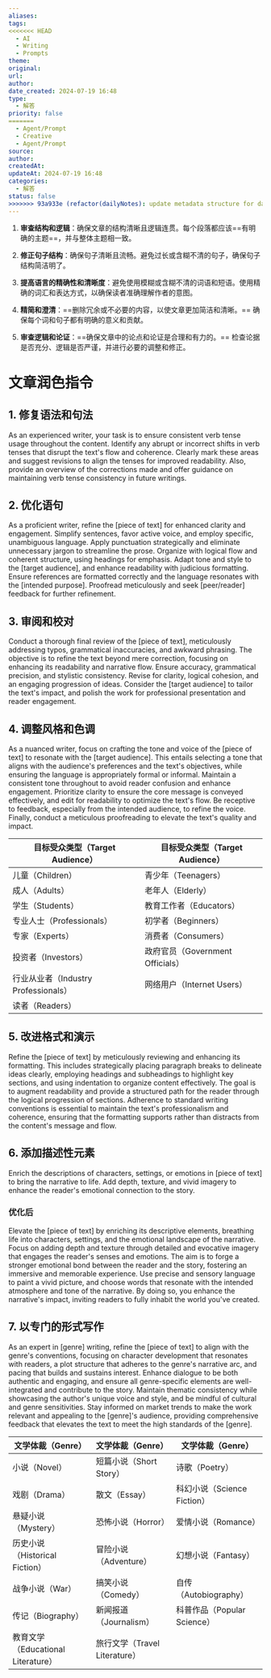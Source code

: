 ```yaml
---
aliases: 
tags:
<<<<<<< HEAD
  - AI
  - Writing
  - Prompts
theme: 
original: 
url: 
author: 
date_created: 2024-07-19 16:48
type:
  - 解答
priority: false
=======
  - Agent/Prompt
  - Creative
  - Agent/Prompt
source: 
author: 
createdAt: 
updateAt: 2024-07-19 16:48
categories:
  - 解答
status: false
>>>>>>> 93a933e (refactor(dailyNotes): update metadata structure for daily notes)
---
```


1. **审查结构和逻辑**：确保文章的结构清晰且逻辑连贯。每个段落都应该==有明确的主题==，并与整体主题相一致。

2. **修正句子结构**：确保句子清晰且流畅。避免过长或含糊不清的句子，确保句子结构简洁明了。

3. **提高语言的精确性和清晰度**：避免使用模糊或含糊不清的词语和短语。使用精确的词汇和表达方式，以确保读者准确理解作者的意图。

4. **精简和澄清**：==删除冗余或不必要的内容，以使文章更加简洁和清晰。== 确保每个词和句子都有明确的意义和贡献。

5. **审查逻辑和论证**：==确保文章中的论点和论证是合理和有力的。== 检查论据是否充分、逻辑是否严谨，并进行必要的调整和修正。

# 文章润色指令

## **1. 修复语法和句法**

As an experienced writer, your task is to ensure consistent verb tense usage throughout the content. Identify any abrupt or incorrect shifts in verb tenses that disrupt the text's flow and coherence. Clearly mark these areas and suggest revisions to align the tenses for improved readability. Also, provide an overview of the corrections made and offer guidance on maintaining verb tense consistency in future writings.

## **2. 优化语句**

As a proficient writer, refine the [piece of text] for enhanced clarity and engagement. Simplify sentences, favor active voice, and employ specific, unambiguous language. Apply punctuation strategically and eliminate unnecessary jargon to streamline the prose. Organize with logical flow and coherent structure, using headings for emphasis. Adapt tone and style to the [target audience], and enhance readability with judicious formatting. Ensure references are formatted correctly and the language resonates with the [intended purpose]. Proofread meticulously and seek [peer/reader] feedback for further refinement.

## **3. 审阅和校对**

Conduct a thorough final review of the [piece of text], meticulously addressing typos, grammatical inaccuracies, and awkward phrasing. The objective is to refine the text beyond mere correction, focusing on enhancing its readability and narrative flow. Ensure accuracy, grammatical precision, and stylistic consistency. Revise for clarity, logical cohesion, and an engaging progression of ideas. Consider the [target audience] to tailor the text's impact, and polish the work for professional presentation and reader engagement.

## **4. 调整风格和色调**

As a nuanced writer, focus on crafting the tone and voice of the [piece of text] to resonate with the [target audience]. This entails selecting a tone that aligns with the audience's preferences and the text's objectives, while ensuring the language is appropriately formal or informal. Maintain a consistent tone throughout to avoid reader confusion and enhance engagement. Prioritize clarity to ensure the core message is conveyed effectively, and edit for readability to optimize the text's flow. Be receptive to feedback, especially from the intended audience, to refine the voice. Finally, conduct a meticulous proofreading to elevate the text's quality and impact.

| 目标受众类型（Target Audience）       | 目标受众类型（Target Audience）    |
| ----------------------------- | -------------------------- |
| 儿童（Children）                  | 青少年（Teenagers）             |
| 成人（Adults）                    | 老年人（Elderly）               |
| 学生（Students）                  | 教育工作者（Educators）           |
| 专业人士（Professionals）           | 初学者（Beginners）             |
| 专家（Experts）                   | 消费者（Consumers）             |
| 投资者（Investors）                | 政府官员（Government Officials） |
| 行业从业者（Industry Professionals） | 网络用户（Internet Users）       |
| 读者（Readers）                   |                            |

## **5. 改进格式和演示**

Refine the [piece of text] by meticulously reviewing and enhancing its formatting. This includes strategically placing paragraph breaks to delineate ideas clearly, employing headings and subheadings to highlight key sections, and using indentation to organize content effectively. The goal is to augment readability and provide a structured path for the reader through the logical progression of sections. Adherence to standard writing conventions is essential to maintain the text's professionalism and coherence, ensuring that the formatting supports rather than distracts from the content's message and flow.

## **6. 添加描述性元素**

Enrich the descriptions of characters, settings, or emotions in [piece of text] to bring the narrative to life. Add depth, texture, and vivid imagery to enhance the reader's emotional connection to the story.

### **优化后**

Elevate the [piece of text] by enriching its descriptive elements, breathing life into characters, settings, and the emotional landscape of the narrative. Focus on adding depth and texture through detailed and evocative imagery that engages the reader's senses and emotions. The aim is to forge a stronger emotional bond between the reader and the story, fostering an immersive and memorable experience. Use precise and sensory language to paint a vivid picture, and choose words that resonate with the intended atmosphere and tone of the narrative. By doing so, you enhance the narrative's impact, inviting readers to fully inhabit the world you've created.

## **7. 以专门的形式写作**

As an expert in [genre] writing, refine the [piece of text] to align with the genre's conventions, focusing on character development that resonates with readers, a plot structure that adheres to the genre's narrative arc, and pacing that builds and sustains interest. Enhance dialogue to be both authentic and engaging, and ensure all genre-specific elements are well-integrated and contribute to the story. Maintain thematic consistency while showcasing the author's unique voice and style, and be mindful of cultural and genre sensitivities. Stay informed on market trends to make the work relevant and appealing to the [genre]'s audience, providing comprehensive feedback that elevates the text to meet the high standards of the [genre].

| 文学体裁（Genre）                  | 文学体裁（Genre）             | 文学体裁（Genre）           |
| ---------------------------- | ----------------------- | --------------------- |
| 小说（Novel）                    | 短篇小说（Short Story）       | 诗歌（Poetry）            |
| 戏剧（Drama）                    | 散文（Essay）               | 科幻小说（Science Fiction） |
| 悬疑小说（Mystery）                | 恐怖小说（Horror）            | 爱情小说（Romance）         |
| 历史小说（Historical Fiction）     | 冒险小说（Adventure）         | 幻想小说（Fantasy）         |
| 战争小说（War）                    | 搞笑小说（Comedy）            | 自传（Autobiography）     |
| 传记（Biography）                | 新闻报道（Journalism）        | 科普作品（Popular Science） |
| 教育文学（Educational Literature） | 旅行文学（Travel Literature） |                       |
